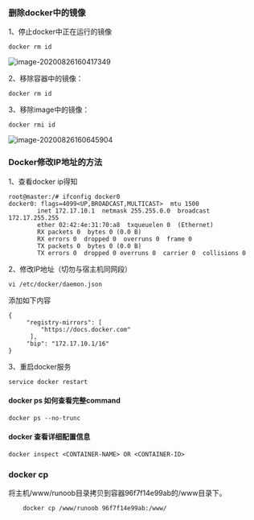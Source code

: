 ### 删除docker中的镜像

1、停止docker中正在运行的镜像

```
docker rm id
```

![image-20200826160417349](C:\Users\ZLM\AppData\Roaming\Typora\typora-user-images\image-20200826160417349.png)

2、移除容器中的镜像：

```
docker rm id
```

3、移除image中的镜像：

```
docker rmi id 
```

![image-20200826160645904](C:\Users\ZLM\AppData\Roaming\Typora\typora-user-images\image-20200826160645904.png)

### Docker修改IP地址的方法

1、查看docker ip得知

```
root@master:/# ifconfig docker0
docker0: flags=4099<UP,BROADCAST,MULTICAST>  mtu 1500
        inet 172.17.10.1  netmask 255.255.0.0  broadcast 172.17.255.255
        ether 02:42:4e:31:70:a8  txqueuelen 0  (Ethernet)
        RX packets 0  bytes 0 (0.0 B)
        RX errors 0  dropped 0  overruns 0  frame 0
        TX packets 0  bytes 0 (0.0 B)
        TX errors 0  dropped 0 overruns 0  carrier 0  collisions 0
```

2、修改IP地址（切勿与宿主机同网段）

```
vi /etc/docker/daemon.json
```

添加如下内容

```
{
	 "registry-mirrors": [
		 "https://docs.docker.com"
	  ],
	 "bip": "172.17.10.1/16"
}
```

3、重启docker服务

```
service docker restart
```

#### docker ps 如何查看完整command

```
docker ps --no-trunc
```

#### docker 查看详细配置信息

```
docker inspect <CONTAINER-NAME> OR <CONTAINER-ID>
```

### docker cp

将主机/www/runoob目录拷贝到容器96f7f14e99ab的/www目录下。

```
	docker cp /www/runoob 96f7f14e99ab:/www/
```